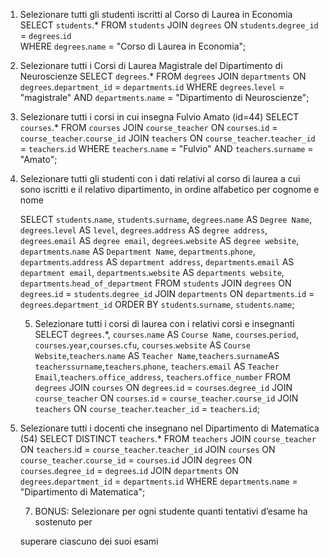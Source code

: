 1.  Selezionare tutti gli studenti iscritti al Corso di Laurea in Economia
    SELECT `students`.\*
    FROM `students`
    JOIN `degrees` ON `students`.`degree_id` = `degrees`.`id`  
    WHERE `degrees`.`name` = "Corso di Laurea in Economia";

2.  Selezionare tutti i Corsi di Laurea Magistrale del Dipartimento di Neuroscienze
    SELECT `degrees`.\*
    FROM `degrees`
    JOIN `departments` ON `degrees`.`department_id` = `departments`.`id`
    WHERE `degrees`.`level` = "magistrale" AND `departments`.`name` = "Dipartimento di Neuroscienze";

3.  Selezionare tutti i corsi in cui insegna Fulvio Amato (id=44)
    SELECT `courses`.\*
    FROM `courses`
    JOIN `course_teacher` ON `courses`.`id` = `course_teacher`.`course_id`
    JOIN `teachers` ON `course_teacher`.`teacher_id` = `teachers`.`id`
    WHERE `teachers`.`name` = "Fulvio" AND `teachers`.`surname` = "Amato";

4.  Selezionare tutti gli studenti con i dati relativi al corso di laurea a cui sono iscritti e il
    relativo dipartimento, in ordine alfabetico per cognome e nome

    SELECT `students`.`name`, `students`.`surname`, `degrees`.`name` AS `Degree Name`, `degrees`.`level` AS `level`, `degrees`.`address` AS `degree address`, `degrees`.`email` AS `degree email`, `degrees`.`website` AS `degree website`, `departments`.`name` AS `Department Name`, `departments`.`phone`, `departments`.`address` AS `department address`, `departments`.`email` AS `department email`, `departments`.`website` AS `departments website`, `departments`.`head_of_department`
    FROM `students`
    JOIN `degrees` ON `degrees`.`id` = `students`.`degree_id`
    JOIN `departments` ON `departments`.`id` = `degrees`.`department_id`
    ORDER BY `students`.`surname`, `students`.`name`;

    5. Selezionare tutti i corsi di laurea con i relativi corsi e insegnanti
       SELECT `degrees`.\*, `courses`.`name` AS `Course Name`, `courses`.`period`, `courses`.`year`,`courses`.`cfu`, `courses`.`website` AS `Course Website`,`teachers`.`name` AS `Teacher Name`,`teachers`.`surname`AS `teacherssurname`,`teachers`.`phone`, `teachers`.`email` AS `Teacher Email`,`teachers`.`office_address`, `teachers`.`office_number`
       FROM `degrees`
       JOIN `courses` ON `degrees`.`id` = `courses`.`degree_id`
       JOIN `course_teacher` ON `courses`.`id` = `course_teacher`.`course_id`
       JOIN `teachers` ON `course_teacher`.`teacher_id` = `teachers`.`id`;

5.  Selezionare tutti i docenti che insegnano nel Dipartimento di Matematica (54)
    SELECT DISTINCT `teachers`.\*
    FROM `teachers`
    JOIN `course_teacher` ON `teachers`.id = `course_teacher`.`teacher_id`
    JOIN `courses` ON `course_teacher`.`course_id` = `courses`.`id`
    JOIN `degrees` ON `courses`.`degree_id` = `degrees`.`id`
    JOIN `departments` ON `degrees`.`department_id` = `departments`.`id`
    WHERE `departments`.`name` = "Dipartimento di Matematica";

    7.  BONUS: Selezionare per ogni studente quanti tentativi d’esame ha sostenuto per

    superare ciascuno dei suoi esami
